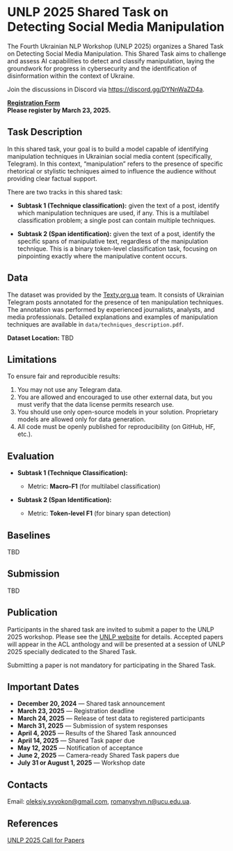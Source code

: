 # UNLP 2025 Shared Task on Detecting Social Media Manipulation

The Fourth Ukrainian NLP Workshop (UNLP 2025) organizes a Shared Task on Detecting Social Media Manipulation. This Shared Task aims to challenge and assess AI capabilities to detect and classify manipulation, laying the groundwork for progress in cybersecurity and the identification of disinformation within the context of Ukraine.

Join the discussions in Discord via https://discord.gg/DYNnWaZD4a.

**[Registration Form](https://forms.gle/1gUDifzUtTw4E4rc9)**  
**Please register by March 23, 2025.**

## Task Description

In this shared task, your goal is to build a model capable of identifying manipulation techniques in Ukrainian social media content (specifically, Telegram). In this context, “manipulation” refers to the presence of specific rhetorical or stylistic techniques aimed to influence the audience without providing clear factual support.

There are two tracks in this shared task:
- **Subtask 1 (Technique classification):** given the text of a post, identify which manipulation techniques are used, if any. This is a multilabel classification problem; a single post can contain multiple techniques.

- **Subtask 2 (Span identification):** given the text of a post, identify the specific spans of manipulative text, regardless of the manipulation technique. This is a binary token-level classification task, focusing on pinpointing exactly where the manipulative content occurs.

## Data

The dataset was provided by the [Texty.org.ua](https://texty.org.ua/) team. It consists of Ukrainian Telegram posts annotated for the presence of ten manipulation techniques. The annotation was performed by experienced journalists, analysts, and media professionals. Detailed explanations and examples of manipulation techniques are available in `data/techniques_description.pdf`.

**Dataset Location:** TBD

## Limitations

To ensure fair and reproducible results:

1. You may not use any Telegram data.
2. You are allowed and encouraged to use other external data, but you must verify that the data license permits research use.
3. You should use only open-source models in your solution. Proprietary models are allowed only for data generation.
4. All code must be openly published for reproducibility (on GitHub, HF, etc.).

## Evaluation

- **Subtask 1 (Technique Classification):**  
  - Metric: **Macro-F1** (for multilabel classification)

- **Subtask 2 (Span Identification):**  
  - Metric: **Token-level F1** (for binary span detection)

## Baselines

TBD

## Submission

TBD

## Publication

Participants in the shared task are invited to submit a paper to the UNLP 2025 workshop. Please see the [UNLP website](https://unlp.org.ua/call-for-papers/) for details. Accepted papers will appear in the ACL anthology and will be presented at a session of UNLP 2025 specially dedicated to the Shared Task.

Submitting a paper is not mandatory for participating in the Shared Task.

## Important Dates

- **December 20, 2024** — Shared task announcement  
- **March 23, 2025** — Registration deadline  
- **March 24, 2025** — Release of test data to registered participants  
- **March 31, 2025** — Submission of system responses  
- **April 4, 2025** — Results of the Shared Task announced  
- **April 14, 2025** — Shared Task paper due  
- **May 12, 2025** — Notification of acceptance  
- **June 2, 2025** — Camera-ready Shared Task papers due  
- **July 31 or August 1, 2025** — Workshop date

## Contacts

Email: [oleksiy.syvokon@gmail.com](mailto:oleksiy.syvokon@gmail.com), [romanyshyn.n@ucu.edu.ua](mailto:romanyshyn.n@ucu.edu.ua). 

## References

[UNLP 2025 Call for Papers](https://unlp.org.ua/call-for-papers/)

